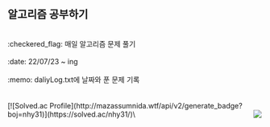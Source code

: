 
<h2>알고리즘 공부하기</h2>

<br>
:checkered_flag: 매일 알고리즘 문제 풀기 <br> <br>
:date: 22/07/23 ~ ing <br> <br>
:memo: daliyLog.txt에 날짜와 푼 문제 기록 <br> <br>

<br>
[![Solved.ac Profile](http://mazassumnida.wtf/api/v2/generate_badge?boj=nhy31)](https://solved.ac/nhy31/)\

<img align='right' src="http://mazassumnida.wtf/api/v2/generate_badge?boj=nhy31">
